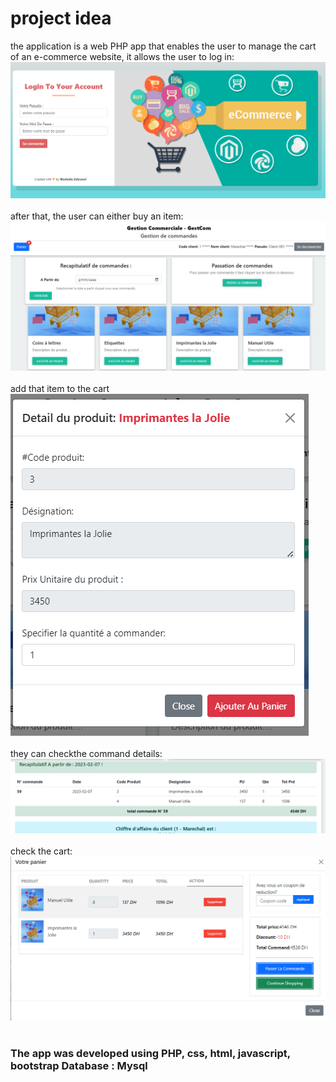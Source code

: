 # project idea
the application is a web PHP app that enables the user to manage the cart of an e-commerce website, it allows the user to log in:
<img src="screens/login.PNG">
<br />
<br />
after that, the user can either buy an item:
<img src="screens/passer_commande.PNG">
<br />
<br />
add that item to the cart
<img src="screens/add_panier.PNG">
<br />
<br />
they can checkthe command details:
<img src="screens/commande_details.PNG">
<br />
<br />
check the cart:
<img src="screens/panier.PNG">
<br />
<br />
<h3>The app was developed using
PHP, css, html, javascript, bootstrap
Database : Mysql
</h3>


